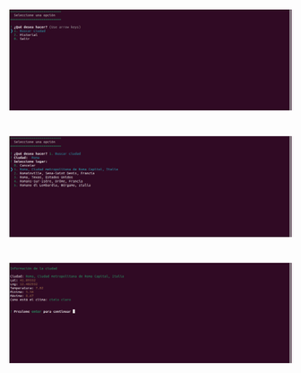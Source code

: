 # ![](https://github.com/gustavogravagna/AppWeather.APIMapBox-APIOpenWeather.NodeJs/blob/main/1.png)
# ![](https://github.com/gustavogravagna/AppWeather.APIMapBox-APIOpenWeather.NodeJs/blob/main/2.png)
# ![](https://github.com/gustavogravagna/AppWeather.APIMapBox-APIOpenWeather.NodeJs/blob/main/3.png)

